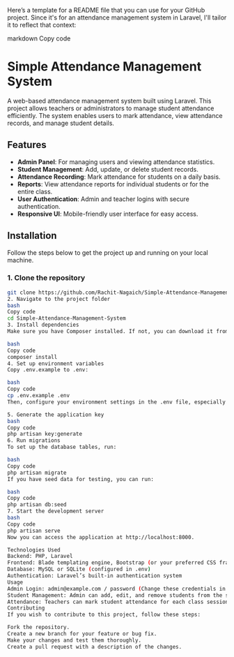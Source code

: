 Here’s a template for a README file that you can use for your GitHub project. Since it's for an attendance management system in Laravel, I'll tailor it to reflect that context:

markdown
Copy code
# Simple Attendance Management System

A web-based attendance management system built using Laravel. This project allows teachers or administrators to manage student attendance efficiently. The system enables users to mark attendance, view attendance records, and manage student details.

## Features

- **Admin Panel**: For managing users and viewing attendance statistics.
- **Student Management**: Add, update, or delete student records.
- **Attendance Recording**: Mark attendance for students on a daily basis.
- **Reports**: View attendance reports for individual students or for the entire class.
- **User Authentication**: Admin and teacher logins with secure authentication.
- **Responsive UI**: Mobile-friendly user interface for easy access.

## Installation

Follow the steps below to get the project up and running on your local machine.

### 1. Clone the repository

```bash
git clone https://github.com/Rachit-Nagaich/Simple-Attendance-Management-System.git
2. Navigate to the project folder
bash
Copy code
cd Simple-Attendance-Management-System
3. Install dependencies
Make sure you have Composer installed. If not, you can download it from here.

bash
Copy code
composer install
4. Set up environment variables
Copy .env.example to .env:

bash
Copy code
cp .env.example .env
Then, configure your environment settings in the .env file, especially the database connection details.

5. Generate the application key
bash
Copy code
php artisan key:generate
6. Run migrations
To set up the database tables, run:

bash
Copy code
php artisan migrate
If you have seed data for testing, you can run:

bash
Copy code
php artisan db:seed
7. Start the development server
bash
Copy code
php artisan serve
Now you can access the application at http://localhost:8000.

Technologies Used
Backend: PHP, Laravel
Frontend: Blade templating engine, Bootstrap (or your preferred CSS framework)
Database: MySQL or SQLite (configured in .env)
Authentication: Laravel’s built-in authentication system
Usage
Admin Login: admin@example.com / password (Change these credentials in .env for production).
Student Management: Admin can add, edit, and remove students from the system.
Attendance: Teachers can mark student attendance for each class session.
Contributing
If you wish to contribute to this project, follow these steps:

Fork the repository.
Create a new branch for your feature or bug fix.
Make your changes and test them thoroughly.
Create a pull request with a description of the changes.
